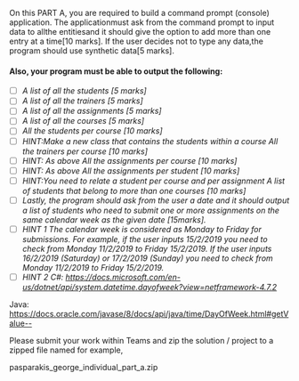 ﻿On this PART A, you are required to build a command prompt (console) application.
The applicationmust ask from the command prompt to input data to allthe entitiesand 
it should give the option to add more than one entry at a time[10 marks].
If the user decides not to type any data,the program should use synthetic data[5 marks].

#### Also, your program must be able to output the following:
- [ ] *A list of all the students [5 marks]*
- [ ] *A list of all the trainers [5 marks]*
- [ ] *A list of all the assignments [5 marks]*
- [ ] *A list of all the courses [5 marks]*
- [ ] *All the students per course [10 marks]*
- [ ] *HINT:Make a new class that contains the students within a course All the trainers per course [10 marks]*
- [ ] *HINT: As above All the assignments per course [10 marks]*
- [ ] *HINT: As above All the assignments per student [10 marks]*
- [ ] *HINT:You need to relate a student per course and per assignment
A list of students that belong to more than one courses [10 marks]*
- [ ] *Lastly, the program should ask from the user a date and it should output a 
list of students who need to submit one or more assignments 
on the same calendar week as the given date [15marks].*
- [ ] *HINT 1 The calendar week is considered as Monday to Friday for submissions. 
For example, if the user inputs 15/2/2019 you need to check from Monday 11/2/2019 to Friday 15/2/2019.
If the user inputs 16/2/2019 (Saturday) or 17/2/2019 (Sunday) you need to check from Monday 11/2/2019 to Friday 15/2/2019.* 
- [ ] *HINT 2  C#: https://docs.microsoft.com/en-us/dotnet/api/system.datetime.dayofweek?view=netframework-4.7.2*

Java: https://docs.oracle.com/javase/8/docs/api/java/time/DayOfWeek.html#getValue-- 

Please submit your work within Teams and zip the solution / project to a zipped file named for example, 

pasparakis_george_individual_part_a.zip